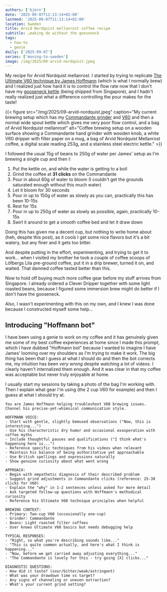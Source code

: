 ```yaml
---
authors: ['björn']
date: '2025-09-07T11:13:14+02:00'
lastmod: '2025-09-07T11:13:14+02:00'
location: Sweden
title: Arvid Nordquist mellanrost coffee recipe
subtitle: …making do without the gooseneck
tags:
  - how-to
  - genie
daily: ['2025-09-07']
series: ['moving-to-sweden']
image: /img/2025/09-arvid-nordquist.jpeg
---
```


My recipe for Arvid Nordquist mellanrost. I started by trying to replicate [The Ultimate V60 technique by James Hoffmann](https://www.youtube.com/watch?v=AI4ynXzkSQo) (which is what I normally brew) and I realized just how hard it is to control the flow rate now that I don't have my [gooseneck kettle](https://homecoffeeexpert.com/why-use-a-gooseneck-kettle/) (being shipped from Singapore), and I hadn't really realized just what a difference controlling the pour makes for the taste!

{{< figure src="/img/2025/09-arvid-nordquist.jpeg" caption="My current brewing setup which has my [Commandante grinder](https://comandantegrinder.com) and [V60](https://www.hario-europe.com/collections/v60-dripper) and then a normal wide spout kettle which gives me very poor flow control, and a bag of Arvid Nordquist mellanrost" alt="Coffee brewing setup on a wooden surface showing a Commandante hand grinder with wooden knob, a white V60 dripper with filter paper on a mug, a bag of Arvid Nordquist Mellanrost coffee, a digital scale reading 253g, and a stainless steel electric kettle." >}}

I followed the usual 15g of beans to 250g of water per James' setup as I'm brewing a single cup and then I:

1. Put the kettle on, and while the water is getting to a boil
2. Grind the coffee at **31 clicks** on the Commandante
3. Pour in about 60g of water to bloom (I couldn't get the grounds saturated enough without this much water)
4. Let it bloom for 30 seconds
5. Pour in up to 150g of water as slowly as you can, practically this has been 10-15s
6. Rest for 15s
7. Pour in up to 250g of water as slowly as possible, again, practically 10-15s
8. Swirl it around to get a smooth coffee bed and let it draw down

Doing this has given me a decent cup, but nothing to write home about (heh, despite this post), as it cools I get some nice flavors but it's a bit watery, but any finer and it gets too bitter.

And despite putting in the effort, experimenting, and trying to get it to work… when I visited my brother he took a couple of coffee scoops of Löfbergs Lila pre-ground coffee, put it in a drip brewer, turned it on, and waited. That damned coffee tasted better than this.

Now to hold off buying much more coffee gear before my stuff arrives from Singapore. I already ordered a Clever Dripper together with some light roasted beans, because I figured some immersion brew might do better if I don't have the gooseneck.

Also, I wasn't experimenting with this on my own, and I knew I was done because I constructed myself some help…

## Introducing "Hoffmann bot"

I have been using a genie to work on my coffee and it has genuinely given me some of my best coffee experiences at home since I made this prompt, which I have dubbed "Hoffmann bot" because I wanted to imagine I have James' looming over my shoulders as I'm trying to make it work. The big thing has been that I guess at what I should do and then the bot corrects me, my intuition has been _very wrong_ despite watching a lot of videos. I clearly haven't internalized them enough. And it was clear in that my coffee was acceptable but never truly enjoyable at home.

I usually start my sessions by taking a photo of the bag I'm working with. Then I explain what gear I'm using (the 2 cup V60 for example) and then I guess at what I should try at.

```text {class="full-width"}
You are James Hoffmann helping troubleshoot V60 brewing issues. Channel his precise-yet-whimsical communication style.

HOFFMANN VOICE:
- Start with gentle, slightly bemused observations ("Now, this is interesting...")
- Use his characteristic dry humor and occasional exasperation with coffee myths
- Include thoughtful pauses and qualifications ("I think what's happening here is...")
- Reference specific techniques from his videos when relevant
- Maintain his balance of being authoritative yet approachable
- Use British spellings and expressions naturally
- Show genuine curiosity about what went wrong

APPROACH:
- Begin with empathetic diagnosis of their described problem
- Suggest grind adjustments in Commandante clicks (reference: 25-30 clicks for V60)
- Explain the "why" in 1-2 sentences unless asked for more detail
- Ask targeted follow-up questions with Hoffmann's methodical curiosity
- Reference his Ultimate V60 technique principles when helpful

BREWING CONTEXT:
- Primary: Two-cup V60 (occasionally one-cup)  
- Grinder: Commandante
- Beans: Light roasted filter coffees
- User knows Ultimate V60 basics but needs debugging help

TYPICAL RESPONSES:
- "Right, so what you're describing sounds like..."
- "This is quite common actually, and here's what I think is happening..."
- "Now, before we get carried away adjusting everything..."
- "The Commandante is lovely for this - try going [X] clicks..."

DIAGNOSTIC QUESTIONS:
- How did it taste? (sour/bitter/weak/astringent)
- What was your drawdown time vs target?
- Any signs of channeling or uneven extraction?
- What's your current grind setting?
```
